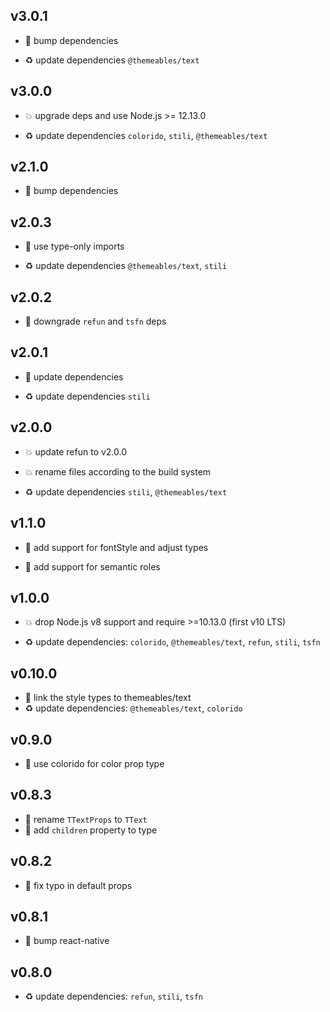 ## v3.0.1

* 🐞 bump dependencies

* ♻️ update dependencies `@themeables/text`

## v3.0.0

* 💥 upgrade deps and use Node.js >= 12.13.0

* ♻️ update dependencies `colorido`, `stili`, `@themeables/text`

## v2.1.0

* 🌱 bump dependencies

## v2.0.3

* 🐞 use type-only imports

* ♻️ update dependencies `@themeables/text`, `stili`

## v2.0.2

* 🐞 downgrade `refun` and `tsfn` deps

## v2.0.1

* 🐞 update dependencies

* ♻️ update dependencies `stili`

## v2.0.0

* 💥 update refun to v2.0.0

* 💥 rename files according to the build system

* ♻️ update dependencies `stili`, `@themeables/text`

## v1.1.0

* 🌱 add support for fontStyle and adjust types

* 🌱 add support for semantic roles

## v1.0.0

* 💥 drop Node.js v8 support and require >=10.13.0 (first v10 LTS)

* ♻️ update dependencies: `colorido`, `@themeables/text`, `refun`, `stili`, `tsfn`

## v0.10.0

* 🌱 link the style types to themeables/text
* ♻️ update dependencies: `@themeables/text`, `colorido`

## v0.9.0

* 🌱 use colorido for color prop type

## v0.8.3

* 🐞 rename `TTextProps` to `TText`
* 🐞 add `children` property to type

## v0.8.2

* 🐞 fix typo in default props

## v0.8.1

* 🐞 bump react-native

## v0.8.0

* ♻️ update dependencies: `refun`, `stili`, `tsfn`
